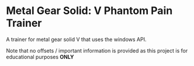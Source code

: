 # Metal Gear Solid: V Phantom Pain Trainer
A trainer for metal gear solid V that uses the windows API. 

Note that no offsets / important information is provided as this project is for educational purposes <b>ONLY</b>
